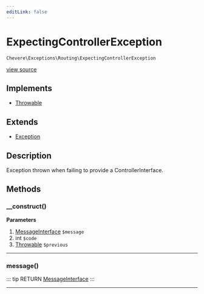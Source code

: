 ```yaml
---
editLink: false
---
```


# ExpectingControllerException

`Chevere\Exceptions\Routing\ExpectingControllerException`

[view source](https://github.com/chevere/chevere/blob/master/exceptions/Routing/ExpectingControllerException.php)

## Implements

- [Throwable](https://www.php.net/manual/class.throwable)

## Extends

- [Exception](../Core/Exception.md)

## Description

Exception thrown when failing to provide a ControllerInterface.

## Methods

### __construct()

**Parameters**

1. [MessageInterface](../../Interfaces/Message/MessageInterface.md) `$message`
2. int `$code`
3. [Throwable](https://www.php.net/manual/class.throwable) `$previous`

---

### message()

::: tip RETURN
[MessageInterface](../../Interfaces/Message/MessageInterface.md)
:::

---


